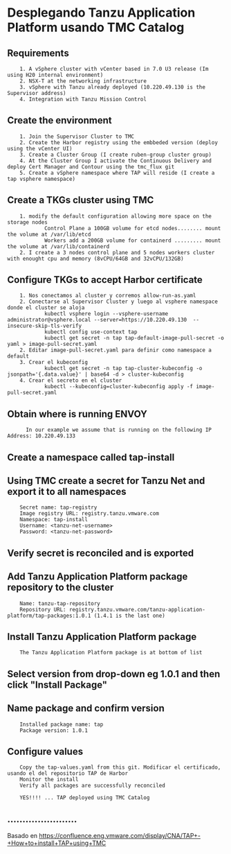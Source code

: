 # Desplegando Tanzu Application Platform usando TMC Catalog

## Requirements
```
    1. A vSphere cluster with vCenter based in 7.0 U3 release (Im using H20 internal environment)
    2. NSX-T at the networking infrastructure
    3. vSphere with Tanzu already deployed (10.220.49.130 is the Supervisor address)
    4. Integration with Tanzu Mission Control
```

## Create the environment
```
    1. Join the Supervisor Cluster to TMC
    2. Create the Harbor registry using the embbeded version (deploy using the vCenter UI)
    3. Create a Cluster Group (I create ruben-group cluster group)
    4. At the Cluster Group I activate the Continuous Delivery and deploy Cert Manager and Contour using the tmc_flux git
    5. Create a vSphere namespace where TAP will reside (I create a tap vsphere namespace)
```
## Create a TKGs cluster using TMC
```
    1. modify the default configuration allowing more space on the storage nodes
            Control Plane a 100GB volume for etcd nodes........ mount the volume at /var/lib/etcd
            Workers add a 200GB volume for containerd ......... mount the volume at /var/lib/containerd
    2. I create a 3 nodes control plane and 5 nodes workers cluster with enought cpu and memory (8vCPU/64GB and 32vCPU/132GB)
```
## Configure TKGs to accept Harbor certificate
```
    1. Nos conectamos al cluster y corremos allow-run-as.yaml
    2. Conectarse al Supervisor Cluster y luego al vsphere namespace donde el cluster se aloja
            kubectl vsphere login --vsphere-username administrator@vsphere.local --server=https://10.220.49.130  --insecure-skip-tls-verify
            kubectl config use-context tap
            kubectl get secret -n tap tap-default-image-pull-secret -o yaml > image-pull-secret.yaml
    2. Editar image-pull-secret.yaml para definir como namespace a default
    3. Crear el kubeconfig
            kubectl get secret -n tap tap-cluster-kubeconfig -o jsonpath='{.data.value}' | base64 -d > cluster-kubeconfig
    4. Crear el secreto en el cluster
            kubectl --kubeconfig=cluster-kubeconfig apply -f image-pull-secret.yaml

```

## Obtain where is running ENVOY
```
      In our example we assume that is running on the following IP Address: 10.220.49.133
```      

## Create a namespace called tap-install

## Using TMC create a secret for Tanzu Net and export it to all namespaces
```
    Secret name: tap-registry
    Image registry URL: registry.tanzu.vmware.com
    Namespace: tap-install
    Username: <tanzu-net-username>
    Password: <tanzu-net-password>
```
## Verify secret is reconciled and is exported

## Add Tanzu Application Platform package repository to the cluster
```
    Name: tanzu-tap-repository
    Repository URL: registry.tanzu.vmware.com/tanzu-application-platform/tap-packages:1.0.1 (1.4.1 is the last one)
```

## Install Tanzu Application Platform package
```
    The Tanzu Application Platform package is at bottom of list
```
## Select version from drop-down eg 1.0.1 and then click "Install Package"

## Name package and confirm version
```
    Installed package name: tap
    Package version: 1.0.1
```

## Configure values
```
    Copy the tap-values.yaml from this git. Modificar el certificado, usando el del repositorio TAP de Harbor
    Monitor the install
    Verify all packages are successfully reconciled

    YES!!!! ... TAP deployed using TMC Catalog
```  
## .......................

  Basado en https://confluence.eng.vmware.com/display/CNA/TAP+-+How+to+install+TAP+using+TMC

